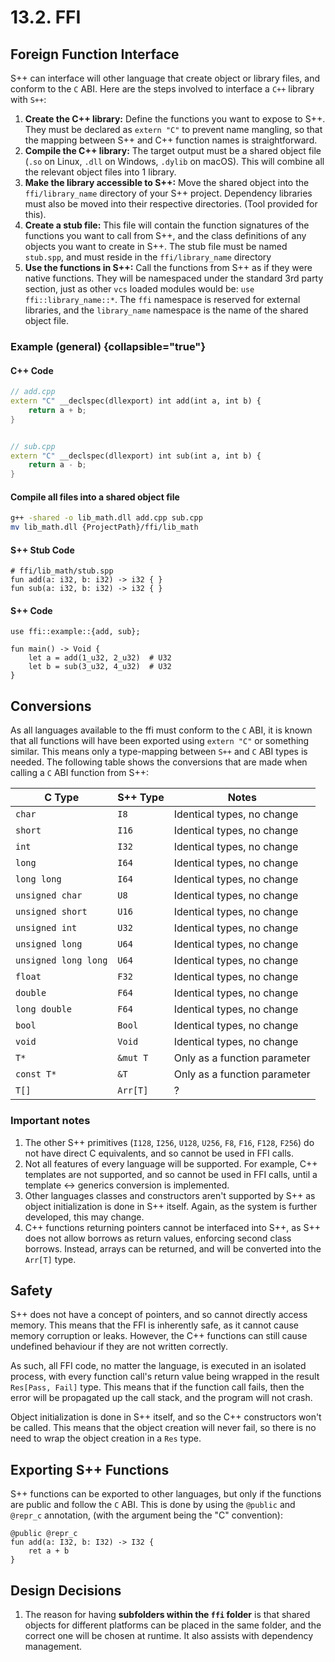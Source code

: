 # 13.2. FFI

<primary-label ref="header-label"/>

<secondary-label ref="doc-wip"/>

## Foreign Function Interface

S++ can interface will other language that create object or library files, and conform to the `C` ABI. Here are the
steps involved to interface a `C++` library with `S++`:

1. **Create the C++ library:** Define the functions you want to expose to S++. They must be declared as `extern "C"` to
   prevent name mangling, so that the mapping between S++ and C++ function names is straightforward.
2. **Compile the C++ library:** The target output must be a shared object file (`.so` on Linux, `.dll` on
   Windows, `.dylib` on macOS). This will combine all the relevant object files into 1 library.
3. **Make the library accessible to S++:** Move the shared object into the `ffi/library_name` directory of your S++
   project. Dependency libraries must also be moved into their respective directories. (Tool provided for this).
4. **Create a stub file:** This file will contain the function signatures of the functions you want to call from S++,
   and the class definitions of any objects you want to create in S++. The stub file must be named `stub.spp`, and must
   reside in the `ffi/library_name` directory
5. **Use the functions in S++:** Call the functions from S++ as if they were native functions. They will be namespaced
   under the standard 3rd party section, just as other `vcs` loaded modules would be: `use ffi::library_name::*`.
   The `ffi` namespace is reserved for external libraries, and the `library_name` namespace is the name of the shared
   object file.

### Example (general) {collapsible="true"}

#### C++ Code
```c++
// add.cpp
extern "C" __declspec(dllexport) int add(int a, int b) {
    return a + b;
}


// sub.cpp
extern "C" __declspec(dllexport) int sub(int a, int b) {
    return a - b;
}
```

#### Compile all files into a shared object file
```bash
g++ -shared -o lib_math.dll add.cpp sub.cpp
mv lib_math.dll {ProjectPath}/ffi/lib_math
```

#### S++ Stub Code
```
# ffi/lib_math/stub.spp
fun add(a: i32, b: i32) -> i32 { }
fun sub(a: i32, b: i32) -> i32 { }
```

#### S++ Code
```
use ffi::example::{add, sub};

fun main() -> Void {
    let a = add(1_u32, 2_u32)  # U32
    let b = sub(3_u32, 4_u32)  # U32
}
```

## Conversions

As all languages available to the ffi must conform to the `C` ABI, it is known that all functions will have been
exported using `extern "C"` or something similar. This means only a type-mapping between `S++` and `C` ABI types is
needed. The following table shows the conversions that are made when calling a `C` ABI function from S++:

| C Type               | S++ Type | Notes                        |
|----------------------|----------|------------------------------|
| `char`               | `I8`     | Identical types, no change   |
| `short`              | `I16`    | Identical types, no change   |
| `int`                | `I32`    | Identical types, no change   |
| `long`               | `I64`    | Identical types, no change   |
| `long long`          | `I64`    | Identical types, no change   |
| `unsigned char`      | `U8`     | Identical types, no change   |
| `unsigned short`     | `U16`    | Identical types, no change   |
| `unsigned int`       | `U32`    | Identical types, no change   |
| `unsigned long`      | `U64`    | Identical types, no change   |
| `unsigned long long` | `U64`    | Identical types, no change   |
| `float`              | `F32`    | Identical types, no change   |
| `double`             | `F64`    | Identical types, no change   |
| `long double`        | `F64`    | Identical types, no change   |
| `bool`               | `Bool`   | Identical types, no change   |
| `void`               | `Void`   | Identical types, no change   |
| `T*`                 | `&mut T` | Only as a function parameter |
| `const T*`           | `&T`     | Only as a function parameter |
| `T[]`                | `Arr[T]` | ?                            |

### Important notes
1. The other S++ primitives (`I128`, `I256`, `U128`, `U256`, `F8`, `F16`, `F128`, `F256`) do not have direct C
   equivalents, and so cannot be used in FFI calls.
2. Not all features of every language will be supported. For example, C++ templates are not supported, and so cannot be
   used in FFI calls, until a template <-> generics conversion is implemented.
3. Other languages classes and constructors aren't supported by S++ as object initialization is done in S++ itself.
   Again, as the system is further developed, this may change.
4. C++ functions returning pointers cannot be interfaced into S++, as S++ does not allow borrows as return values,
   enforcing second class borrows. Instead, arrays can be returned, and will be converted into the `Arr[T]` type.

## Safety

S++ does not have a concept of pointers, and so cannot directly access memory. This means that the FFI is inherently
safe, as it cannot cause memory corruption or leaks. However, the C++ functions can still cause undefined behaviour if
they are not written correctly.

As such, all FFI code, no matter the language, is executed in an isolated process, with every function call's return
value being wrapped in the result `Res[Pass, Fail]` type. This means that if the function call fails, then the error
will be propagated up the call stack, and the program will not crash.

Object initialization is done in S++ itself, and so the C++ constructors won't be called. This means that the object
creation will never fail, so there is no need to wrap the object creation in a `Res` type.

## Exporting S++ Functions

S++ functions can be exported to other languages, but only if the functions are public and follow the `C` ABI. This is
done by using the `@public` and  `@repr_c` annotation, (with the argument being the "C" convention):

```
@public @repr_c
fun add(a: I32, b: I32) -> I32 {
    ret a + b
}
```

## Design Decisions

1. The reason for having **subfolders within the `ffi` folder** is that shared objects for different platforms can be
   placed in the same folder, and the correct one will be chosen at runtime. It also assists with dependency management.
